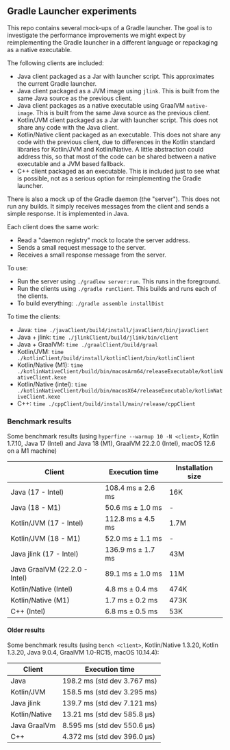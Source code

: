 ## Gradle Launcher experiments

This repo contains several mock-ups of a Gradle launcher. The goal is to investigate the performance improvements we
might expect by reimplementing the Gradle launcher in a different language or repackaging as a native executable.

The following clients are included:

- Java client packaged as a Jar with launcher script. This approximates the current Gradle launcher.
- Java client packaged as a JVM image using `jlink`. This is built from the same Java source as the previous client.
- Java client packages as a native executable using GraalVM `native-image`. This is built from the same Java source as
  the previous client.
- Kotlin/JVM client packaged as a Jar with launcher script. This does not share any code with the Java client.
- Kotlin/Native client packaged as an executable. This does not share any code with the previous client, due to
  differences in the Kotlin standard libraries for Kotlin/JVM and Kotlin/Native. A little abstraction could address
  this, so that most of the code can be shared between a native executable and a JVM based fallback.
- C++ client packaged as an executable. This is included just to see what is possible, not as a serious option for
  reimplementing the Gradle launcher.

There is also a mock up of the Gradle daemon (the "server"). This does not run any builds. It simply receives messages
from the client and sends a simple response. It is implemented in Java.

Each client does the same work:

- Read a "daemon registry" mock to locate the server address.
- Sends a small request message to the server.
- Receives a small response message from the server.

To use:

- Run the server using `./gradlew server:run`. This runs in the foreground.
- Run the clients using `./gradle runClient`. This builds and runs each of the clients.
- To build everything: `./gradle assemble installDist`

To time the clients:

- Java: `time ./javaClient/build/install/javaClient/bin/javaClient`
- Java + jlink: `time ./jlinkClient/build/jlink/bin/client`
- Java + GraalVM: `time ./graalClient/build/graal`
- Kotlin/JVM: `time ./kotlinClient/build/install/kotlinClient/bin/kotlinClient`
- Kotlin/Native (M1): `time ./kotlinNativeClient/build/bin/macosArm64/releaseExecutable/kotlinNativeClient.kexe`
- Kotlin/Native (intel): `time ./kotlinNativeClient/build/bin/macosX64/releaseExecutable/kotlinNativeClient.kexe`
- C++: `time ./cppClient/build/install/main/release/cppClient`

### Benchmark results

Some benchmark results (using `hyperfine --warmup 10 -N <client>`, Kotlin 1.7.10, Java 17 (Intel) and Java 18 (M1),
GraalVM 22.2.0 (Intel), macOS 12.6 on a M1 machine)

| Client                        | Execution time      | Installation size |
|-------------------------------|---------------------|-------------------|
| Java (17 - Intel)             | 108.4 ms ± 2.6 ms   | 16K               |
| Java (18 - M1)                | 50.6 ms ±   1.0 ms  | -                 |
| Kotlin/JVM (17 - Intel)       | 112.8 ms ±   4.5 ms | 1.7M              |
| Kotlin/JVM (18 - M1)          | 52.0 ms ±   1.1 ms  | -                 |
| Java jlink (17 - Intel)       | 136.9 ms ±   1.7 ms | 43M               |
| Java GraalVM (22.2.0 - Intel) | 89.1 ms ±   1.0 ms  | 11M               |
| Kotlin/Native (Intel)         | 4.8 ms ±   0.4 ms   | 474K              |
| Kotlin/Native (M1)            | 1.7 ms ±   0.2 ms   | 473K              |
| C++ (Intel)                   | 6.8 ms ±   0.5 ms   | 53K               |

#### Older results

Some benchmark results (using `bench <client>`, Kotlin/Native 1.3.20, Kotlin 1.3.20, Java 9.0.4, GraalVM 1.0-RC15, macOS
10.14.4):

| Client        | Execution time              |
|---------------|-----------------------------|
| Java          | 198.2 ms (std dev 3.767 ms) |
| Kotlin/JVM    | 158.5 ms (std dev 3.295 ms) |
| Java jlink    | 139.7 ms (std dev 7.121 ms) |
| Kotlin/Native | 13.21 ms (std dev 585.8 μs) |
| Java GraalVm  | 8.595 ms (std dev 550.6 μs) |
| C++           | 4.372 ms (std dev 396.0 μs) |
